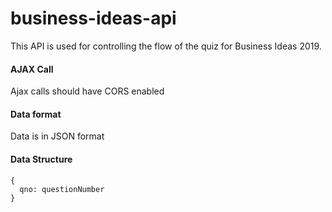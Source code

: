 # business-ideas-api

This API is used for controlling the flow of the quiz for Business Ideas 2019.

#### AJAX Call
Ajax calls should have CORS enabled

#### Data format
Data is in JSON format

#### Data Structure
```
{
  qno: questionNumber
}
```
